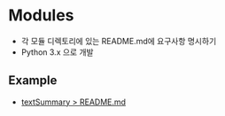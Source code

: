 # Modules

- 각 모듈 디렉토리에 있는 README.md에 요구사항 명시하기
- Python 3.x 으로 개발


## Example
- [textSummary > README.md](https://github.com/000xor1/VTTS/tree/master/module/textSummary)
